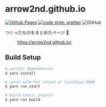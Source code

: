 # arrow2nd.github.io
[![Github Pages](https://github.com/arrow2nd/arrow2nd.github.io/actions/workflows/gh-pages.yaml/badge.svg?branch=main)](https://github.com/arrow2nd/arrow2nd.github.io/actions/workflows/gh-pages.yaml)
[![code style: prettier](https://img.shields.io/badge/code_style-prettier-ff69b4.svg?style=flat)](https://github.com/prettier/prettier)
![GitHub](https://img.shields.io/github/license/arrow2nd/arrow2nd.github.io)

つくったものをまとめたページ 🐾
> https://arrow2nd.github.io/

## Build Setup
```sh
# install dependencies
$ yarn install

# serve with hot reload at localhost:8000
$ yarn run start

# build static project
$ yarn run build
```

